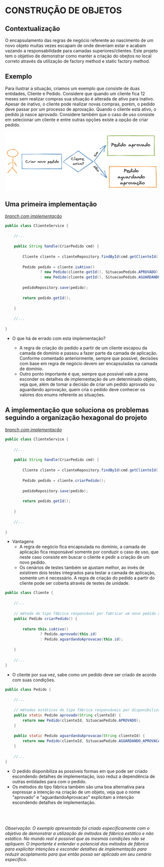 # CONSTRUÇÃO DE OBJETOS


## Contextualização

O encapsulamento das regras de negócio referente ao nascimento de um novo objeto muitas vezes escapam de onde deveriam estar e acabam vazando a responsabilidade para camadas superiores/clientes. Este projeto tem o objetivo de demonstrar como manter a criação do obejtos no local correto através da utilização de factory method e static factory method.
## Exemplo

Para ilustrar a situação, criamos um exemplo que consiste de duas entidades, Cliente e Pedido. Considere que quando um cliente fica 12 meses sem realizar compras sua situação é alterada de ativo para inativo. Apesar de inativo, o cliente pode realizar novas compras, porém, o pedido deve passar por um processo de aprovação. Quando o cliente está ativo, o pedido já nasce aprovado. Considere também que o caso de uso consiste em selecionar um cliente e entre outras opções existe a opção de criar pedido. 

![Imagem arquitetura hexagonal](./docs/img/diagrama_cliente_pedido.png) 

## Uma primeira implementação

*[branch com implementação](https://github.com/murilocardoso-totvs/construcao-objetos/tree/implementacao01)*


```java
public class ClienteService {

    //...

    public String handle(CriarPedido cmd) {

        Cliente cliente = clienteRepository.findById(cmd.getClienteId()).orElseThrow();

        Pedido pedido = cliente.isAtivo() 
                ? new Pedido(cliente.getId(), SituacaoPedido.APROVADO)
                : new Pedido(cliente.getId(), SituacaoPedido.AGUARDANDO_APROVACAO);

        pedidoRepository.save(pedido);

        return pedido.getId();
        
    }
    
    //...

}
```

  * O que há de errado com esta implementação?

    * A regra de criação do pedido a partir de um cliente escapou da camada de domínio e passou a fazer parte da camada de aplicação. Conforme comentado anteriormente, sempre que possível, decisões com base em regra de negócio devem ser encapsuladas na camada de domínio. 
    * Outro ponto importante é que, sempre que possível vale a pena esconder os detalhes de implementação de um determinado objeto, veja que, além de tomar a decisão de criar um pedido aprovado ou aguardando aprovação, quem cria o pedido deve conhecer os valores dos enums referente as situações.  
  
## A implementação que soluciona os problemas seguindo a organização hexagonal do projeto

*[branch com implementação](https://github.com/murilocardoso-totvs/construcao-objetos/tree/implementacao02)*
  
```java
public class ClienteService {

    //...

    public String handle(CriarPedido cmd) {

        Cliente cliente = clienteRepository.findById(cmd.getClienteId()).orElseThrow();

        Pedido pedido = cliente.criarPedido();

        pedidoRepository.save(pedido);

        return pedido.getId();

    }
    
    //...
    
}

```

  * Vantagens
    * A regra de negócio fica encapsulada no domínio, a camada de aplicação fica responsável somente por conduzir o caso de uso, que neste caso consiste em buscar o cliente e pedir a criação de um novo pedido.
    * Os cenários de testes também se ajustam melhor, ao invés de existirem dois testes integrados para testar a camada de aplicação, somente um é necessário. A regra de criação do pedido a partir do cliente pode ser coberta através de testes de unidade.
      
```java
public class Cliente {

    //...

    // método do tipo fábrica responsável por fabricar um novo pedido a partir de um cliente.
    public Pedido criarPedido() {

        return this.isAtivo() 
                ? Pedido.aprovado(this.id)
                : Pedido.aguardandoAprovacao(this.id);
                
    }
       
    //...
}    

```

  * O cliente por sua vez, sabe como um pedido deve ser criado de acordo com suas condições. 
  
```java
public class Pedido { 

    //...

    // métodos estáticos do tipo fábrica responsáveis por disponibilizar as formas de criação de um pedido.            
    public static Pedido aprovado(String clienteId) {
        return new Pedido(clienteId, SituacaoPedido.APROVADO);
    }

    public static Pedido aguardandoAprovacao(String clienteId) {
        return new Pedido(clienteId, SituacaoPedido.AGUARDANDO_APROVACAO);
    }
    
    //...
}    

```

  * O pedido disponibiliza as possíveis formas em que pode ser criado escondendo detalhes de implementação, isso reduz a dependência de outras entidades para com o pedido. 
  * Os métodos do tipo fábrica também são uma boa alternativa para expressar a intenção na criação de um objeto, veja que o nome "aprovado" e "aguardandoAprovacao" explicitam a intenção escondendo detalhes de implementação.

<br>
<br>

###### Observação: O exemplo apresentado foi criado especificamente com o objetivo de demonstrar a utilização de métodos de fábrica estático e não estático. No mundo real é possível que as mesmas condições não se apliquem. O importante é entender o potencial dos métodos de fábrica para explicitar intenções e esconder detalhes de implementação para reduzir acoplamento para que então possa ser aplicado em seu cenário específico. 
  
     





